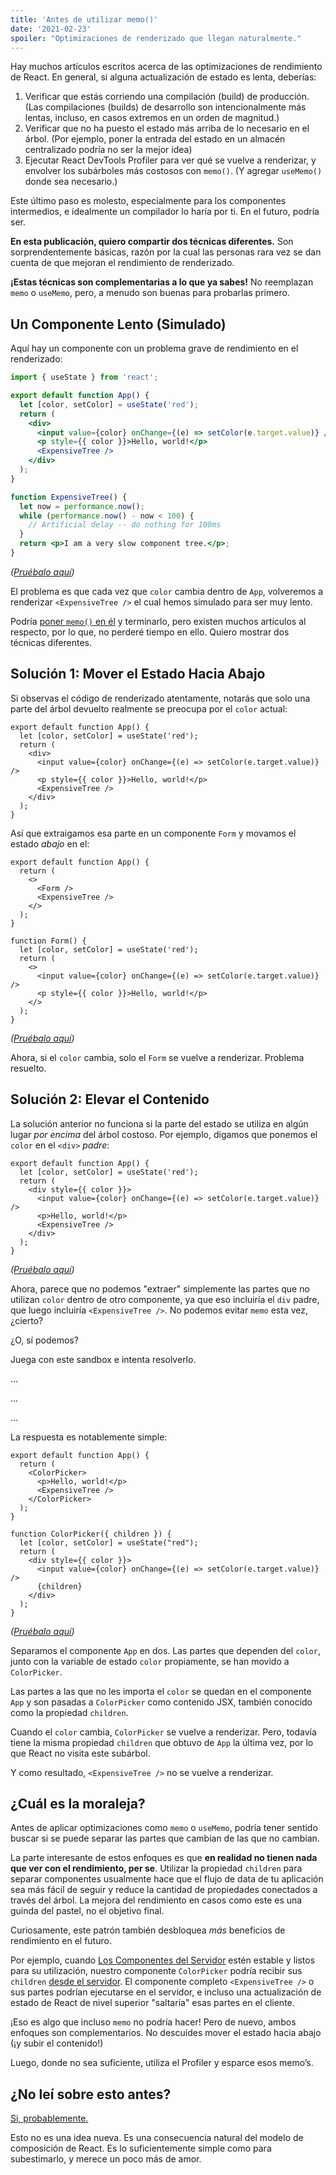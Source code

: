 ```yaml
---
title: 'Antes de utilizar memo()'
date: '2021-02-23'
spoiler: "Optimizaciones de renderizado que llegan naturalmente."
---
```


Hay muchos artículos escritos acerca de las optimizaciones de rendimiento de React. En general, si alguna actualización de estado es lenta, deberías: 

1. Verificar que estás corriendo una compilación (build) de producción. (Las compilaciones (builds) de desarrollo son intencionalmente más lentas, incluso, en casos extremos en un orden de magnitud.)
2. Verificar que no ha puesto el estado más arriba de lo necesario en el árbol. (Por ejemplo, poner la entrada del estado en un almacén centralizado podría no ser la mejor idea)
3. Ejecutar React DevTools Profiler para ver qué se vuelve a renderizar, y envolver los subárboles más costosos con `memo()`. (Y agregar `useMemo()` donde sea necesario.)

Este último paso es molesto, especialmente para los componentes intermedios, e idealmente un compilador lo haría por ti. En el futuro, podría ser.

**En esta publicación, quiero compartir dos técnicas diferentes.** Son sorprendentemente básicas, razón por la cual las personas rara vez se dan cuenta de que mejoran el rendimiento de renderizado.

**¡Estas técnicas son complementarias a lo que ya sabes!** No reemplazan `memo` o `useMemo`, pero, a menudo son buenas para probarlas primero.

## Un Componente Lento (Simulado)

Aquí hay un componente con un problema grave de rendimiento en el renderizado:

```jsx
import { useState } from 'react';

export default function App() {
  let [color, setColor] = useState('red');
  return (
    <div>
      <input value={color} onChange={(e) => setColor(e.target.value)} />
      <p style={{ color }}>Hello, world!</p>
      <ExpensiveTree />
    </div>
  );
}

function ExpensiveTree() {
  let now = performance.now();
  while (performance.now() - now < 100) {
    // Artificial delay -- do nothing for 100ms
  }
  return <p>I am a very slow component tree.</p>;
}
```

*([Pruébalo aquí](https://codesandbox.io/s/frosty-glade-m33km?file=/src/App.js:23-513))*

El problema es que cada vez que `color` cambia dentro de `App`, volveremos a renderizar `<ExpensiveTree />` el cual hemos simulado para ser muy lento.

Podría [poner `memo()` en él](https://codesandbox.io/s/amazing-shtern-61tu4?file=/src/App.js) y terminarlo, pero existen muchos artículos al respecto, por lo que, no perderé tiempo en ello. Quiero mostrar dos técnicas diferentes.

## Solución 1: Mover el Estado Hacia Abajo

Si observas el código de renderizado atentamente, notarás que solo una parte del árbol devuelto realmente se preocupa por el `color` actual:

```jsx{2,5-6}
export default function App() {
  let [color, setColor] = useState('red');
  return (
    <div>
      <input value={color} onChange={(e) => setColor(e.target.value)} />
      <p style={{ color }}>Hello, world!</p>
      <ExpensiveTree />
    </div>
  );
}
```

Así que extraigamos esa parte en un componente `Form` y movamos el estado _abajo_ en el:

```jsx{4,11,14,15}
export default function App() {
  return (
    <>
      <Form />
      <ExpensiveTree />
    </>
  );
}

function Form() {
  let [color, setColor] = useState('red');
  return (
    <>
      <input value={color} onChange={(e) => setColor(e.target.value)} />
      <p style={{ color }}>Hello, world!</p>
    </>
  );
}
```

*([Pruébalo aquí](https://codesandbox.io/s/billowing-wood-1tq2u?file=/src/App.js:64-380))*

Ahora, si el `color` cambia, solo el `Form` se vuelve a renderizar. Problema resuelto.

## Solución 2: Elevar el Contenido

La solución anterior no funciona si la parte del estado se utiliza en algún lugar *por encima* del árbol costoso. Por ejemplo, digamos que ponemos el `color` en el `<div>` *padre*:

```jsx{2,4}
export default function App() {
  let [color, setColor] = useState('red');
  return (
    <div style={{ color }}>
      <input value={color} onChange={(e) => setColor(e.target.value)} />
      <p>Hello, world!</p>
      <ExpensiveTree />
    </div>
  );
}
```

*([Pruébalo aquí](https://codesandbox.io/s/bold-dust-0jbg7?file=/src/App.js:58-313))*

Ahora, parece que no podemos "extraer" simplemente las partes que no utilizan `color` dentro de otro componente, ya que eso incluiría el `div` padre, que luego incluiría `<ExpensiveTree />`. No podemos evitar `memo` esta vez, ¿cierto?

¿O, sí podemos?

Juega con este sandbox e intenta resolverlo.

...

...

...

La respuesta es notablemente simple:

```jsx{4,5,10,15}
export default function App() {
  return (
    <ColorPicker>
      <p>Hello, world!</p>
      <ExpensiveTree />
    </ColorPicker>
  );
}

function ColorPicker({ children }) {
  let [color, setColor] = useState("red");
  return (
    <div style={{ color }}>
      <input value={color} onChange={(e) => setColor(e.target.value)} />
      {children}
    </div>
  );
}
```

*([Pruébalo aquí](https://codesandbox.io/s/wonderful-banach-tyfr1?file=/src/App.js:58-423))*

Separamos el componente `App` en dos. Las partes que dependen del `color`, junto con la variable de estado `color` propiamente, se han movido a `ColorPicker`.

Las partes a las que no les importa el `color` se quedan en el componente `App` y son pasadas a `ColorPicker` como contenido JSX, también conocido como la propiedad `children`.

Cuando el `color` cambia, `ColorPicker` se vuelve a renderizar. Pero, todavía tiene la misma propiedad `children` que obtuvo de `App` la última vez, por lo que React no visita este subárbol.

Y como resultado, `<ExpensiveTree />` no se vuelve a renderizar.

## ¿Cuál es la moraleja?

Antes de aplicar optimizaciones como `memo` o `useMemo`, podría tener sentido buscar si se puede separar las partes que cambian de las que no cambian.

La parte interesante de estos enfoques es que **en realidad no tienen nada que ver con el rendimiento, per se**. Utilizar la propiedad `children` para separar componentes usualmente hace que el flujo de data de tu aplicación sea más fácil de seguir y reduce la cantidad de propiedades conectados a través del árbol. La mejora del rendimiento en casos como este es una guinda del pastel, no el objetivo final.

Curiosamente, este patrón también desbloquea _más_ beneficios de rendimiento en el futuro.

Por ejemplo, cuando [Los Componentes del Servidor](https://reactjs.org/blog/2020/12/21/data-fetching-with-react-server-components.html) estén estable y listos para su utilización, nuestro componente `ColorPicker` podría recibir sus `children` [desde el servidor](https://youtu.be/TQQPAU21ZUw?t=1314). El componente completo `<ExpensiveTree />` o sus partes podrían ejecutarse en el servidor, e incluso una actualización de estado de React de nivel superior "saltaría" esas partes en el cliente.

¡Eso es algo que incluso `memo` no podría hacer! Pero de nuevo, ambos enfoques son complementarios. No descuides mover el estado hacia abajo (¡y subir el contenido!)

Luego, donde no sea suficiente, utiliza el Profiler y esparce esos memo’s.

## ¿No leí sobre esto antes?

[Si, probablemente.](https://kentcdodds.com/blog/optimize-react-re-renders)

Esto no es una idea nueva. Es una consecuencia natural del modelo de composición de React. Es lo suficientemente simple como para subestimarlo, y merece un poco más de amor.
